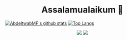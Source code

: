 <h1 align="center"> Assalamualaikum 👋</h1>

[![AbdeltwabMF's github stats](https://github-readme-stats.vercel.app/api?username=abdeltwabmf&show_icons=true&line_height=53.5&show_icons=true&theme=gruvbox)](https://github.com/anuraghazra/github-readme-stats)
[![Top Langs](https://github-readme-stats.vercel.app/api/top-langs/?username=abdeltwabmf&show_icons=true&layout=default&theme=gruvbox&langs_count=10)](https://github.com/anuraghazra/github-readme-stats)


<p align="center">
        <a href="https://twitter.com/AbdeltwabMF"><img src="https://img.shields.io/badge/twitter-%231FA1F1?style=flat&logo=twitter&logoColor=white"/></a>
        <a href="https://www.linkedin.com/in/AbdeltwabMF"><img src="https://img.shields.io/badge/linkedin-%230177B5?style=flat&logo=linkedin&logoColor=white"/></a>
    </p>
